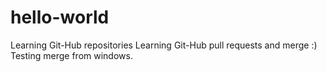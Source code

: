 # hello-world
Learning Git-Hub repositories
Learning Git-Hub pull requests and merge :)
Testing merge from windows.
